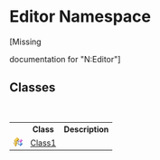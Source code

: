 # Editor Namespace
 

\[Missing <summary> documentation for "N:Editor"\]


## Classes
&nbsp;<table><tr><th></th><th>Class</th><th>Description</th></tr><tr><td>![Protected class](media/protclass.gif "Protected class")</td><td><a href="e9aee79f-95eb-f953-f720-4d75cfbed1d9">Class1</a></td><td /></tr></table>&nbsp;

